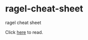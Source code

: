 ragel-cheat-sheet
=================

ragel cheat sheet

Click [here](https://github.com/calio/ragel-cheat-sheet/blob/master/ragel.md) to read.
